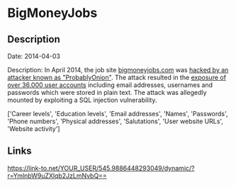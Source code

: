 # BigMoneyJobs

## Description

Date: 2014-04-03

Description:
In April 2014, the job site <a href="http://www.bigmoneyjobs.com">bigmoneyjobs.com</a> was <a href="https://twitter.com/ProbablyOnion2/status/451477310319779841" target="_blank" rel="noopener">hacked by an attacker known as &quot;ProbablyOnion&quot;</a>. The attack resulted in the <a href="http://news.softpedia.com/news/BigMoneyJobs-Hacked-Details-of-36-000-Users-Leaked-Online-436250.shtml?utm_source=twitterfeed&utm_medium=twitter&utm_campaign=information_security" target="_blank" rel="noopener">exposure of over 36,000 user accounts</a> including email addresses, usernames and passwords which were stored in plain text. The attack was allegedly mounted by exploiting a SQL injection vulnerability.


['Career levels', 'Education levels', 'Email addresses', 'Names', 'Passwords', 'Phone numbers', 'Physical addresses', 'Salutations', 'User website URLs', 'Website activity']

## Links

https://link-to.net/YOUR_USER/545.9886448293049/dynamic/?r=YmlnbW9uZXlqb2JzLmNvbQ==